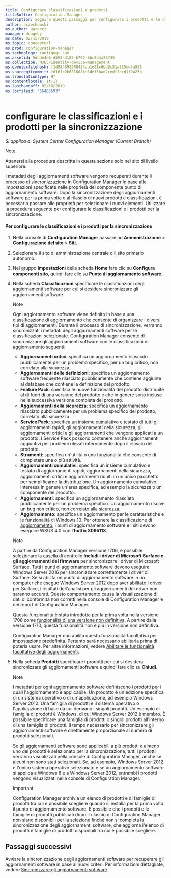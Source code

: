 ```yaml
---
title: Configurare classificazioni e prodotti
titleSuffix: Configuration Manager
description: Seguire questi passaggi per configurare i prodotti e le classificazioni degli aggiornamenti software per la sincronizzazione nella console di Configuration Manager.
author: aczechowski
ms.author: aaroncz
manager: dougeby
ms.date: 02/15/2019
ms.topic: conceptual
ms.prod: configuration-manager
ms.technology: configmgr-sum
ms.assetid: 5ddde4e6-d553-4182-b752-6bc8b4a26745
ms.collection: M365-identity-device-management
ms.openlocfilehash: f1d984598288434aa1e81c6bd2c51a315edfa551
ms.sourcegitcommit: fd16fc2b681608fd6def5bad2cedffbcd1f2423a
ms.translationtype: HT
ms.contentlocale: it-IT
ms.lasthandoff: 02/18/2019
ms.locfileid: "56405693"
---
```

#  <a name="configure-classifications-and-products-to-synchronize"></a>configurare le classificazioni e i prodotti per la sincronizzazione  

*Si applica a: System Center Configuration Manager (Current Branch)*


> [!NOTE]  
>  Attenersi alla procedura descritta in questa sezione solo nel sito di livello superiore.  

 I metadati degli aggiornamenti software vengono recuperati durante il processo di sincronizzazione in Configuration Manager in base alle impostazioni specificate nelle proprietà del componente punto di aggiornamento software. Dopo la sincronizzazione degli aggiornamenti software per la prima volta o al rilascio di nuovi prodotti e classificazioni, è necessario passare alle proprietà per selezionare i nuovi elementi. Utilizzare la procedura seguente per configurare le classificazioni e i prodotti per la sincronizzazione.  

#### <a name="to-configure-classifications-and-products-to-synchronize"></a>Per configurare le classificazioni e i prodotti per la sincronizzazione  

1.  Nella console di **Configuration Manager** passare ad **Amministrazione** > **Configurazione del sito** > **Siti**.

2. Selezionare il sito di amministrazione centrale o il sito primario autonomo.  

3.  Nel gruppo **Impostazioni** della scheda **Home** fare clic su **Configura componenti sito**, quindi fare clic su **Punto di aggiornamento software**.

4.  Nella scheda **Classificazioni** specificare le classificazioni degli aggiornamenti software per cui si desidera sincronizzare gli aggiornamenti software.  

    > [!NOTE]  
    >  Ogni aggiornamento software viene definito in base a una classificazione di aggiornamento che consente di organizzare i diversi tipi di aggiornamenti. Durante il processo di sincronizzazione, verranno sincronizzati i metadati degli aggiornamenti software per le classificazioni selezionate. Configuration Manager consente di sincronizzare gli aggiornamenti software con le classificazioni di aggiornamento seguenti:  
    >   
    > - **Aggiornamenti critici**: specifica un aggiornamento rilasciato pubblicamente per un problema specifico, per un bug critico, non correlato alla sicurezza.  
    > - **Aggiornamenti delle definizioni**: specifica un aggiornamento software frequente rilasciato pubblicamente che contiene aggiunte al database che contiene la definizione del prodotto.  
    > - **Feature Pack**: specifica le nuove funzionalità del prodotto distribuite al di fuori di una versione del prodotto e che in genere sono incluse nella successiva versione completa del prodotto.  
    > - **Aggiornamenti della sicurezza**: specifica un aggiornamento rilasciato pubblicamente per un problema specifico del prodotto, correlato alla sicurezza.  
    > - **Service Pack**: specifica un insieme cumulativo e testato di tutti gli aggiornamenti rapidi, gli aggiornamenti della sicurezza, gli aggiornamenti critici e gli aggiornamenti che vengono applicati a un prodotto. I Service Pack possono contenere anche aggiornamenti aggiuntivi per problemi rilevati internamente dopo il rilascio del prodotto.  
    > - **Strumenti**: specifica un'utilità o una funzionalità che consente di completare una o più attività.  
    > - **Aggiornamenti cumulativi**: specifica un insieme cumulativo e testato di aggiornamenti rapidi, aggiornamenti della sicurezza, aggiornamenti critici e aggiornamenti riuniti in un unico pacchetto per semplificarne la distribuzione. Un aggiornamento cumulativo interessa in genere un'area specifica, ad esempio la sicurezza o un componente del prodotto.  
    > - **Aggiornamenti**: specifica un aggiornamento rilasciato pubblicamente per un problema specifico. Un aggiornamento risolve un bug non critico, non correlato alla sicurezza.  
    > - **Aggiornamento**: specifica un aggiornamento per le caratteristiche e le funzionalità di Windows 10. Per ottenere la classificazione di [aggiornamento](https://support.microsoft.com/kb/3095113), i punti di aggiornamento software e i siti devono eseguire WSUS 4.0 con l'**hotfix 3095113**.    
    >       

    > [!NOTE]    
    > A partire da Configuration Manager versione 1706, è possibile selezionare la casella di controllo **Includi i driver di Microsoft Surface e gli aggiornamenti del firmware** per sincronizzare i driver di Microsoft Surface.<!--1098490--> Tutti i punti di aggiornamento software devono eseguire Windows Server 2016 per sincronizzare correttamente i driver di Surface. Se si abilita un punto di aggiornamento software in un computer che esegue Windows Server 2012 dopo aver abilitato i driver per Surface, i risultati dell'analisi per gli aggiornamenti dei driver non saranno accurati. Questo comportamento causa la visualizzazione di dati di conformità non corretti nella console di Configuration Manager e nei report di Configuration Manager.  
    >  
    > Questa funzionalità è stata introdotta per la prima volta nella versione 1706 come [funzionalità di una versione non definitiva](/sccm/core/servers/manage/pre-release-features). A partire dalla versione 1710, questa funzionalità non è più in versione non definitiva.  
    >  
    > Configuration Manager non abilita questa funzionalità facoltativa per impostazione predefinita. Pertanto sarà necessario abilitarla prima di poterla usare. Per altre informazioni, vedere [Abilitare le funzionalità facoltative degli aggiornamenti](/sccm/core/servers/manage/install-in-console-updates#bkmk_options).<!--505213-->  

5.  Nella scheda **Prodotti** specificare i prodotti per cui si desidera sincronizzare gli aggiornamenti software e quindi fare clic su **Chiudi**.  

    > [!NOTE]  
    >  I metadati per ogni aggiornamento software definiscono i prodotti per i quali l'aggiornamento è applicabile. Un prodotto è un'edizione specifica di un sistema operativo o di un'applicazione, ad esempio Windows Server 2012. Una famiglia di prodotti è il sistema operativo o l'applicazione di base da cui derivano i singoli prodotti. Un esempio di famiglia di prodotti è Windows, di cui Windows Server 2012 è membro. È possibile specificare una famiglia di prodotti o singoli prodotti all'interno di una famiglia di prodotti. Il tempo necessario per sincronizzare gli aggiornamenti software è direttamente proporzionale al numero di prodotti selezionati.  
    >   
    >  Se gli aggiornamenti software sono applicabili a più prodotti e almeno uno dei prodotti è selezionato per la sincronizzazione, tutti i prodotti verranno visualizzati nella console di Configuration Manager, anche se alcuni non sono stati selezionati. Se, ad esempio, Windows Server 2012 è l'unico sistema operativo selezionato e se un aggiornamento software si applica a Windows 8 e a Windows Server 2012, entrambi i prodotti vengono visualizzati nella console di Configuration Manager.  

    > [!IMPORTANT]  
    >  Configuration Manager archivia un elenco di prodotti e di famiglie di prodotti tra cui è possibile scegliere quando si installa per la prima volta il punto di aggiornamento software. È possibile che i prodotti e le famiglie di prodotti pubblicati dopo il rilascio di Configuration Manager non siano disponibili per la selezione finché non si completa la sincronizzazione degli aggiornamenti software, che aggiorna l'elenco di prodotti e famiglie di prodotti disponibili tra cui è possibile scegliere.  

## <a name="next-steps"></a>Passaggi successivi
Avviare la sincronizzazione degli aggiornamenti software per recuperare gli aggiornamenti software in base ai nuovi criteri. Per informazioni dettagliate, vedere [Sincronizzare gli aggiornamenti software](synchronize-software-updates.md).
